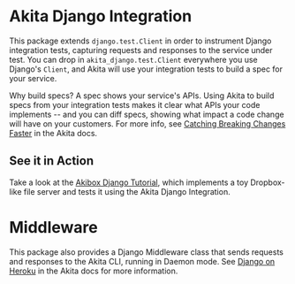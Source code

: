 # Akita Django Integration

This package extends `django.test.Client` in order to instrument Django
integration tests, capturing requests and responses to the service under test.
You can drop in `akita_django.test.Client` everywhere you use Django's `Client`,
and Akita will use your integration tests to build a spec for your service.

Why build specs?  A spec shows your service's APIs.  Using Akita to build specs
from your integration tests makes it clear what APIs your code implements --
and you can diff specs, showing what impact a code change will have on your
customers.  For more info, see [Catching Breaking Changes
Faster](https://docs.akita.software/docs) in the Akita docs.

## See it in Action

Take a look at the [Akibox Django
Tutorial](https://github.com/akitasoftware/akibox-django-rest-framework), which
implements a toy Dropbox-like file server and tests it using the Akita Django
Integration.

# Middleware

This package also provides a Django Middleware class that sends 
requests and responses to the Akita CLI, running in Daemon mode. 
See [Django on Heroku](https://docs.akita.software/docs/django-on-heroku) 
in the Akita docs for more information.

